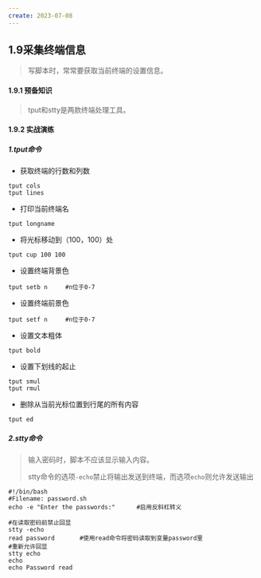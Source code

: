 ```yaml
---
create: 2023-07-08
---
```

## 1.9采集终端信息

> 写脚本时，常常要获取当前终端的设置信息。

#### 1.9.1 预备知识

> tput和stty是两款终端处理工具。

#### 1.9.2 实战演练

##### 1.tput命令

* 获取终端的行数和列数

```shell
tput cols
tput lines
```

* 打印当前终端名

```shell
tput longname
```

* 将光标移动到（100，100）处

```shell
tput cup 100 100
```

* 设置终端背景色

```shell
tput setb n		#n位于0-7
```

* 设置终端前景色

```shell
tput setf n		#n位于0-7
```

* 设置文本粗体

```shell
tput bold
```

* 设置下划线的起止

```shell
tput smul
tput rmul
```

* 删除从当前光标位置到行尾的所有内容

```shell
tput ed
```

##### 2.stty命令

> 输入密码时，脚本不应该显示输入内容。
>
> stty命令的选项`-echo`禁止将输出发送到终端，而选项`echo`则允许发送输出

```shell
#!/bin/bash
#Filename: password.sh
echo -e "Enter the passwords:"		#启用反斜杠转义

#在读取密码前禁止回显
stty -echo
read password		#使用read命令将密码读取到变量password里
#重新允许回显
stty echo
echo
echo Password read
```

